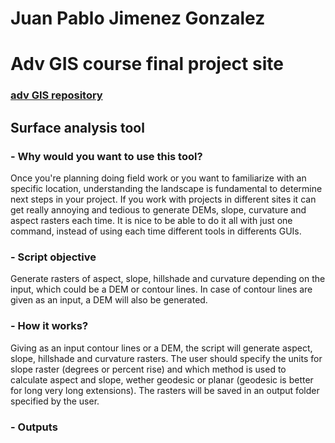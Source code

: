 # **Juan Pablo Jimenez Gonzalez**
# Adv GIS course final project site
### [adv GIS repository](https://github.com/jpjmnzgn18/GIS_Python.git)
## Surface analysis tool
### - Why would you want to use this tool?
Once you're planning doing field work or you want to familiarize with an specific location, understanding the landscape is fundamental to determine next steps in your project. If you work with projects in different sites it can get really annoying and tedious to generate DEMs, slope, curvature and aspect rasters each time. It is nice to be able to do it all with just one command, instead of using each time different tools in differents GUIs.

### - Script objective
Generate rasters of aspect, slope, hillshade and curvature depending on the input, which could be a DEM or contour lines. In case of contour lines are given as an input, a DEM will also be generated.

### - How it works?
Giving as an input contour lines or a DEM, the script will generate aspect, slope, hillshade and curvature rasters. The user should specify the units for slope raster (degrees or percent rise) and which method is used to calculate aspect and slope, wether geodesic or planar (geodesic is better for long very long extensions). The rasters will be saved in an output folder specified by the user.

### - Outputs
